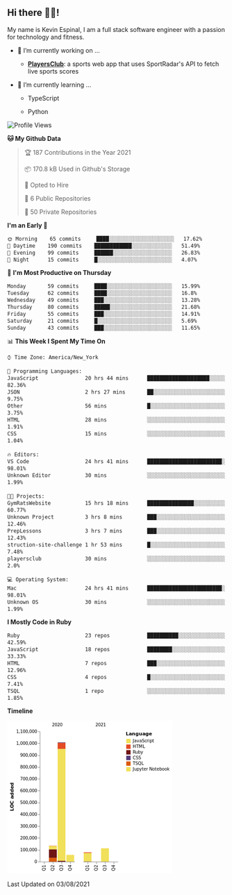 ## Hi there 👋🏽!

My name is Kevin Espinal, I am a full stack software engineer with a passion for technology and fitness.

- 🔭 I’m currently working on ...

     - **[PlayersClub](https://playersclub.herokuapp.com/#/)**: a sports web app that uses SportRadar's API to fetch live sports scores

- 🌱 I’m currently learning ...

     - TypeScript
     
     - Python
     
<!--START_SECTION:waka-->
![Profile Views](http://img.shields.io/badge/Profile%20Views-0-blue)

**🐱 My Github Data** 

> 🏆 187 Contributions in the Year 2021
 > 
> 📦 170.8 kB Used in Github's Storage 
 > 
> 💼 Opted to Hire
 > 
> 📜 6 Public Repositories 
 > 
> 🔑 50 Private Repositories  
 > 
**I'm an Early 🐤** 

```text
🌞 Morning    65 commits     ████░░░░░░░░░░░░░░░░░░░░░   17.62% 
🌆 Daytime    190 commits    ████████████░░░░░░░░░░░░░   51.49% 
🌃 Evening    99 commits     ██████░░░░░░░░░░░░░░░░░░░   26.83% 
🌙 Night      15 commits     █░░░░░░░░░░░░░░░░░░░░░░░░   4.07%

```
📅 **I'm Most Productive on Thursday** 

```text
Monday       59 commits     ████░░░░░░░░░░░░░░░░░░░░░   15.99% 
Tuesday      62 commits     ████░░░░░░░░░░░░░░░░░░░░░   16.8% 
Wednesday    49 commits     ███░░░░░░░░░░░░░░░░░░░░░░   13.28% 
Thursday     80 commits     █████░░░░░░░░░░░░░░░░░░░░   21.68% 
Friday       55 commits     ███░░░░░░░░░░░░░░░░░░░░░░   14.91% 
Saturday     21 commits     █░░░░░░░░░░░░░░░░░░░░░░░░   5.69% 
Sunday       43 commits     ███░░░░░░░░░░░░░░░░░░░░░░   11.65%

```


📊 **This Week I Spent My Time On** 

```text
⌚︎ Time Zone: America/New_York

💬 Programming Languages: 
JavaScript               20 hrs 44 mins      ████████████████████░░░░░   82.36% 
JSON                     2 hrs 27 mins       ██░░░░░░░░░░░░░░░░░░░░░░░   9.75% 
Other                    56 mins             █░░░░░░░░░░░░░░░░░░░░░░░░   3.75% 
HTML                     28 mins             ░░░░░░░░░░░░░░░░░░░░░░░░░   1.91% 
CSS                      15 mins             ░░░░░░░░░░░░░░░░░░░░░░░░░   1.04%

🔥 Editors: 
VS Code                  24 hrs 41 mins      ████████████████████████░   98.01% 
Unknown Editor           30 mins             ░░░░░░░░░░░░░░░░░░░░░░░░░   1.99%

🐱‍💻 Projects: 
GymRatsWebsite           15 hrs 18 mins      ███████████████░░░░░░░░░░   60.77% 
Unknown Project          3 hrs 8 mins        ███░░░░░░░░░░░░░░░░░░░░░░   12.46% 
PrepLessons              3 hrs 7 mins        ███░░░░░░░░░░░░░░░░░░░░░░   12.43% 
struction-site-challenge 1 hr 53 mins        █░░░░░░░░░░░░░░░░░░░░░░░░   7.48% 
playersclub              30 mins             ░░░░░░░░░░░░░░░░░░░░░░░░░   2.0%

💻 Operating System: 
Mac                      24 hrs 41 mins      ████████████████████████░   98.01% 
Unknown OS               30 mins             ░░░░░░░░░░░░░░░░░░░░░░░░░   1.99%

```

**I Mostly Code in Ruby** 

```text
Ruby                     23 repos            ██████████░░░░░░░░░░░░░░░   42.59% 
JavaScript               18 repos            ████████░░░░░░░░░░░░░░░░░   33.33% 
HTML                     7 repos             ███░░░░░░░░░░░░░░░░░░░░░░   12.96% 
CSS                      4 repos             █░░░░░░░░░░░░░░░░░░░░░░░░   7.41% 
TSQL                     1 repo              ░░░░░░░░░░░░░░░░░░░░░░░░░   1.85%

```


**Timeline**

![Chart not found](https://raw.githubusercontent.com/espinalk212/espinalk212/main/charts/bar_graph.png) 


 Last Updated on 03/08/2021
<!--END_SECTION:waka-->


<!--
**espinalk212/espinalk212** is a ✨ _special_ ✨ repository because its `README.md` (this file) appears on your GitHub profile.

Here are some ideas to get you started:

- 🔭 I’m currently working on ...
- 🌱 I’m currently learning ...
- 👯 I’m looking to collaborate on ...
- 🤔 I’m looking for help with ...
- 💬 Ask me about ...
- 📫 How to reach me: ...
- 😄 Pronouns: ...
- ⚡ Fun fact: ...
-->
